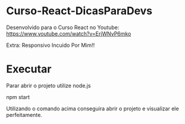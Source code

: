 # Curso-React-DicasParaDevs
 Desenvolvido para o Curso React no Youtube: https://www.youtube.com/watch?v=ErjWNvP6mko
 
 Extra: Responsivo Incuido Por Mim!!
 
# Executar
 Parar abrir o projeto utilize node.js
 
 npm start
 
 Utilizando o comando acima conseguira abrir o projeto e visualizar ele perfeitamente.
